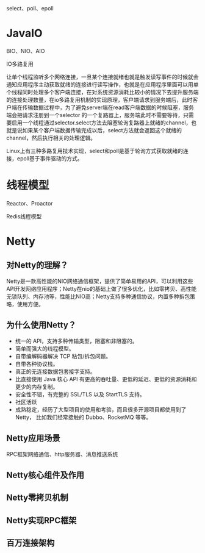 select、poll、epoll

# JavaIO

BIO、NIO、AIO

IO多路复用

让单个线程监听多个网络连接，一旦某个连接就绪也就是触发读写事件的时候就会通知应用程序主动获取就绪的连接进行读写操作，也就是在应用程序里面可以用单个线程同时处理多个客户端连接，在对系统资源消耗比较小的情况下去提升服务端的连接处理数量，在io多路复用机制的实现原理，客户端请求到服务端后，此时客户端在传输数据过程中，为了避免server端在read客户端数据的时候阻塞，服务端会把请求注册到一个selector
的一个复路器上，服务端此时不需要等待，只需要启用一个线程通过selector.select方法去阻塞轮询复路器上就绪的channel，也就是说如果某个客户端数据传输完成以后，select方法就会返回这个就绪的channel，然后执行相关的处理逻辑。

Linux上有三种多路复用技术实现，select和poll是基于轮询方式获取就绪的连接，epoll基于事件驱动的方式。

# 线程模型

Reactor、Proactor

Redis线程模型


# Netty

## 对Netty的理解？

Netty是一款高性能的NIO网络通信框架，提供了简单易用的API，可以利用这些API开发网络应用程序；Netty在nio的基础上做了很多优化，比如零拷贝、高性能无锁队列、内存池等，性能比NIO高；Netty支持多种通信协议，内置多种拆包策略，使用方便。

## 为什么使用Netty？

- 统一的 API，支持多种传输类型，阻塞和非阻塞的。
- 简单而强大的线程模型。
- 自带编解码器解决 TCP 粘包/拆包问题。
- 自带各种协议栈。
- 真正的无连接数据包套接字支持。
- 比直接使用 Java 核心 API 有更高的吞吐量、更低的延迟、更低的资源消耗和更少的内存复制。
- 安全性不错，有完整的 SSL/TLS 以及 StartTLS 支持。
- 社区活跃
- 成熟稳定，经历了大型项目的使用和考验，而且很多开源项目都使用到了
  Netty， 比如我们经常接触的 Dubbo、RocketMQ 等等。 
  


## Netty应用场景

RPC框架网络通信、http服务器、消息推送系统



## Netty核心组件及作用



## Netty零拷贝机制



## Netty实现RPC框架



## 百万连接架构

  

  

  

  